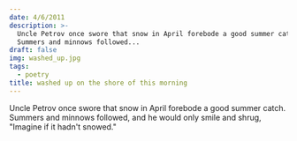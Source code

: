 ```yaml
---
date: 4/6/2011
description: >-
  Uncle Petrov once swore that snow in April forebode a good summer catch
  Summers and minnows followed...
draft: false
img: washed_up.jpg
tags:
  - poetry
title: washed up on the shore of this morning
---
```


Uncle Petrov once swore that snow in April forebode a good summer catch. Summers and minnows followed, and he would only smile and shrug, "Imagine if it hadn't snowed."
